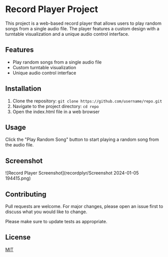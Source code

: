 # Record Player Project

This project is a web-based record player that allows users to play random songs from a single audio file. The player features a custom design with a turntable visualization and a unique audio control interface.

## Features

- Play random songs from a single audio file
- Custom turntable visualization
- Unique audio control interface

## Installation

1. Clone the repository: `git clone https://github.com/username/repo.git`
2. Navigate to the project directory: `cd repo`
3. Open the index.html file in a web browser

## Usage

Click the "Play Random Song" button to start playing a random song from the audio file.

## Screenshot

![Record Player Screenshot](recordplyr/Screenshot 2024-01-05 194415.png)

## Contributing

Pull requests are welcome. For major changes, please open an issue first to discuss what you would like to change.

Please make sure to update tests as appropriate.

## License

[MIT](https://choosealicense.com/licenses/mit/)
